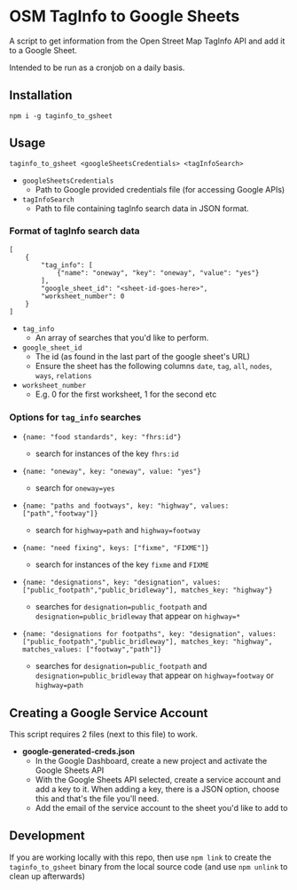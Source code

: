 # OSM TagInfo to Google Sheets

A script to get information from the Open Street Map TagInfo API and add it to a Google Sheet.

Intended to be run as a cronjob on a daily basis.


## Installation

`npm i -g taginfo_to_gsheet`

## Usage

`taginfo_to_gsheet <googleSheetsCredentials> <tagInfoSearch>`

* `googleSheetsCredentials`
    * Path to Google provided credentials file (for accessing Google APIs)
* `tagInfoSearch`
    * Path to file containing tagInfo search data in JSON format.

### Format of tagInfo search data


```
[
    {
        "tag_info": [
            {"name": "oneway", "key": "oneway", "value": "yes"}
        ],
        "google_sheet_id": "<sheet-id-goes-here>",
        "worksheet_number": 0
    }
]
```

* `tag_info`
    * An array of searches that you'd like to perform.
* `google_sheet_id`
    * The id (as found in the last part of the google sheet's URL)
    * Ensure the sheet has the following columns `date`, `tag`, `all`, `nodes`, `ways`, `relations`
* `worksheet_number`
    * E.g. 0 for the first worksheet, 1 for the second etc

### Options for `tag_info` searches

* `{name: "food standards", key: "fhrs:id"}`
    * search for instances of the key `fhrs:id`

* `{name: "oneway", key: "oneway", value: "yes"}`
    * search for `oneway=yes`

* `{name: "paths and footways", key: "highway", values: ["path","footway"]}`
    * search for `highway=path` and `highway=footway`

* `{name: "need fixing", keys: ["fixme", "FIXME"]}`
    * search for instances of the key `fixme` and `FIXME`

* `{name: "designations", key: "designation", values: ["public_footpath","public_bridleway"], matches_key: "highway"}`
    * searches for `designation=public_footpath` and `designation=public_bridleway` that appear on `highway=*`

* `{name: "designations for footpaths", key: "designation", values: ["public_footpath","public_bridleway"], matches_key: "highway", matches_values: ["footway","path"]}`
    * searches for `designation=public_footpath` and `designation=public_bridleway` that appear on `highway=footway` or `highway=path`


## Creating a Google Service Account

This script requires 2 files (next to this file) to work.

* **google-generated-creds.json**
    * In the Google Dashboard, create a new project and activate the Google Sheets API
    * With the Google Sheets API selected, create a service account and add a key to it. When adding a key, there is a JSON option, choose this and that's the file you'll need.
    * Add the email of the service account to the sheet you'd like to add to


## Development

If you are working locally with this repo, then use `npm link` to create the `taginfo_to_gsheet` binary from the local source code (and use `npm unlink` to clean up afterwards)
